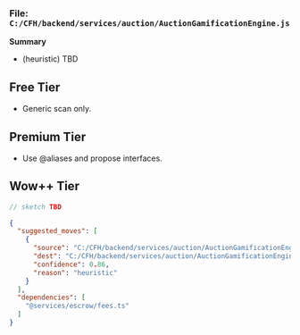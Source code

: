 ### File: `C:/CFH/backend/services/auction/AuctionGamificationEngine.js`

**Summary**
- (heuristic) TBD

## Free Tier
- Generic scan only.

## Premium Tier
- Use @aliases and propose interfaces.

## Wow++ Tier
```ts
// sketch TBD
```

```json
{
  "suggested_moves": [
    {
      "source": "C:/CFH/backend/services/auction/AuctionGamificationEngine.js",
      "dest": "C:/CFH/backend/services/auction/AuctionGamificationEngine.js",
      "confidence": 0.86,
      "reason": "heuristic"
    }
  ],
  "dependencies": [
    "@services/escrow/fees.ts"
  ]
}
```
